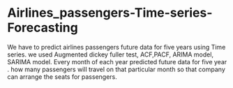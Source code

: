 # Airlines_passengers-Time-series-Forecasting
We have to predict airlines passengers future data for five years using Time series. we used Augmented dickey fuller test, ACF,PACF, ARIMA model, SARIMA model. Every month of each year predicted future data for five year . how many passengers will travel  on that particular month so that company can arrange the seats for passengers.
